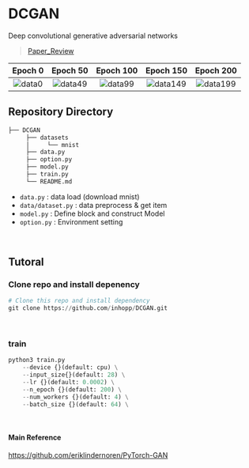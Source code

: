 # DCGAN

Deep convolutional generative adversarial networks

> [Paper_Review](https://inhopp.github.io/paper/Paper15/)

| Epoch 0 | Epoch 50 | Epoch 100 | Epoch 150 | Epoch 200 |
|:-:|:-:|:-:|:-:|:-:|
| ![data0](https://user-images.githubusercontent.com/96368476/215316520-03512d96-1d3b-4eae-b16a-30c7e042c5fc.png) | ![data49](https://user-images.githubusercontent.com/96368476/215966207-8d1bda32-d668-4327-a32a-21bcf931acba.png) | ![data99](https://user-images.githubusercontent.com/96368476/215966213-d543afff-1544-4abb-838a-23e8b4e3abda.png) | ![data149](https://user-images.githubusercontent.com/96368476/215966218-64d2aa57-8c2d-4c37-84e0-15447f89fe64.png) | ![data199](https://user-images.githubusercontent.com/96368476/215966222-1c40f762-9e3e-49a6-b7a8-0e0a30e1fda6.png) |


## Repository Directory 

``` python 
├── DCGAN
     ├── datasets
     │     └── mnist
     ├── data.py
     ├── option.py
     ├── model.py
     ├── train.py
     └── README.md
```

- `data.py` : data load (download mnist)
- `data/dataset.py` : data preprocess & get item
- `model.py` : Define block and construct Model
- `option.py` : Environment setting

<br>


## Tutoral

### Clone repo and install depenency

``` python
# Clone this repo and install dependency
git clone https://github.com/inhopp/DCGAN.git
```

<br>


### train
``` python
python3 train.py
    --device {}(default: cpu) \
    --input_size{}(default: 28) \
    --lr {}(default: 0.0002) \
    --n_epoch {}(default: 200) \
    --num_workers {}(default: 4) \
    --batch_size {}(default: 64) \
```


<br>


#### Main Reference
https://github.com/eriklindernoren/PyTorch-GAN